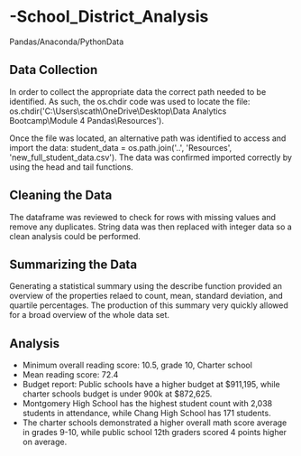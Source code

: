 # -School_District_Analysis
Pandas/Anaconda/PythonData
## Data Collection
In order to collect the appropriate data the correct path needed to be identified. As such, the os.chdir code was used to locate the file: os.chdir('C:\\Users\\scath\\OneDrive\\Desktop\\Data Analytics Bootcamp\\Module 4 Pandas\\Resources').  

Once the file was located, an alternative path was identified to access and import the data: student_data = os.path.join('..', 'Resources', 'new_full_student_data.csv'). The data was confirmed imported correctly by using the head and tail functions. 
## Cleaning the Data
The dataframe was reviewed to check for rows with missing values and remove any duplicates. String data was then replaced with integer data so a clean analysis could be performed. 
## Summarizing the Data
Generating a statistical summary using the describe function provided an overview of the properties relaed to count, mean, standard deviation, and quartile percentages. The production of this summary very quickly allowed for a broad overview of the whole data set.  
## Analysis
- Minimum overall reading score: 10.5, grade 10, Charter school
- Mean reading score: 72.4
- Budget report: Public schools have a higher budget at $911,195, while charter schools budget is under 900k at $872,625.
- Montgomery High School has the highest student count with 2,038 students in attendance, while Chang High School has 171 students. 
- The charter schools demonstrated a higher overall math score average in grades 9-10, while public school 12th graders scored 4 points higher on average. 
